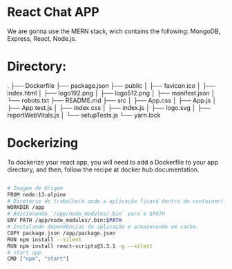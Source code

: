 # React Chat APP

We are gonna use the MERN stack, wich contains the following: MongoDB, Express, React, Node.js.

# Directory: 

.
├── Dockerfile
├── package.json
├── public
│   ├── favicon.ico
│   ├── index.html
│   ├── logo192.png
│   ├── logo512.png
│   ├── manifest.json
│   └── robots.txt
├── README.md
├── src
│   ├── App.css
│   ├── App.js
│   ├── App.test.js
│   ├── index.css
│   ├── index.js
│   ├── logo.svg
│   ├── reportWebVitals.js
│   └── setupTests.js
└── yarn.lock

# Dockerizing

To dockerize your react app, you will need to add a Dockerfile to your app directory, and then, follow the recipe at docker hub documentation.

```bash

# Imagem de Origem
FROM node:13-alpine
# Diretório de trabalho(é onde a aplicação ficará dentro do container).
WORKDIR /app
# Adicionando `/app/node_modules/.bin` para o $PATH
ENV PATH /app/node_modules/.bin:$PATH
# Instalando dependências da aplicação e armazenando em cache.
COPY package.json /app/package.json
RUN npm install --silent
RUN npm install react-scripts@3.3.1 -g --silent
# start app
CMD ["npm", "start"]

```